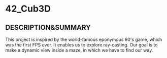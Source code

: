 # 42_Cub3D

## DESCRIPTION&SUMMARY

This project is inspired by the world-famous eponymous 90's game, which was the first FPS ever. It enables us to explore ray-casting.
Our goal is to make a dynamic view inside a maze, in which we have to find our way.
